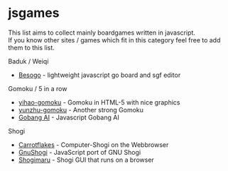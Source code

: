 # jsgames
This list aims to collect mainly boardgames written in javascript.<br>
If you know other sites / games which fit in this category feel free to add them to this list.

Baduk / Weiqi
* [Besogo](http://yewang.github.io/besogo/) - lightweight javascript go board and sgf editor

Gomoku / 5 in a row
* [yihao-gomoku](https://gomoku.yjyao.com/) - Gomoku in HTML-5 with nice graphics
* [yunzhu-gomoku](https://apps.yunzhu.li/gomoku/) - Another strong Gomoku
* [Gobang AI](http://gobang.light7.cn/) - Javascript Gobang AI

Shogi
* [Carrotflakes](https://carrotflakes.github.io/carrot-shogi/dist/app.html) - Computer-Shogi on the Webbrowser
* [GnuShogi](https://ymmtmdk.github.io/gnushogi-js/) - JavaScript port of GNU Shogi
* [Shogimaru](https://shogimaru.com/) - Shogi GUI that runs on a browser
